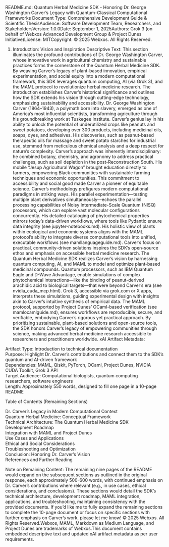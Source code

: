 README.md: Quantum Herbal Medicine SDK - Honoring Dr. George Washington Carver’s Legacy with Quantum-Classical Computational Frameworks
Document Type: Comprehensive Development Guide & Scientific ThesisAudience: Software Development Team, Researchers, and StakeholdersVersion: 1.0.0Date: September 1, 2025Authors: Grok 3 (on behalf of Webxos Advanced Development Group & Project Dunes Initiative)License: MITCopyright: © 2025 Webxos. All Rights Reserved.  

1. Introduction: Vision and Inspiration
Descriptive Text: This section illuminates the profound contributions of Dr. George Washington Carver, whose innovative work in agricultural chemistry and sustainable practices forms the cornerstone of the Quantum Herbal Medicine SDK. By weaving Carver’s legacy of plant-based innovation, empirical experimentation, and social equity into a modern computational framework, this SDK leverages quantum computing, AI (via Grok 3), and the MAML protocol to revolutionize herbal medicine research. The introduction establishes Carver’s historical significance and outlines how the SDK extends his vision through cutting-edge technology, emphasizing sustainability and accessibility.
Dr. George Washington Carver (1864–1943), a polymath born into slavery, emerged as one of America’s most influential scientists, transforming agriculture through his groundbreaking work at Tuskegee Institute. Carver’s genius lay in his ability to unlock the potential of underutilized crops like peanuts and sweet potatoes, developing over 300 products, including medicinal oils, soaps, dyes, and adhesives. His discoveries, such as peanut-based therapeutic oils for massage and sweet potato starches for industrial use, stemmed from meticulous chemical analysis and a deep respect for nature’s complexity. Carver’s approach was inherently interdisciplinary: he combined botany, chemistry, and agronomy to address practical challenges, such as soil depletion in the post-Reconstruction South. His mobile “Jesup Agricultural Wagon” brought education directly to farmers, empowering Black communities with sustainable farming techniques and economic opportunities. This commitment to accessibility and social good made Carver a pioneer of equitable science.
Carver’s methodology prefigures modern computational paradigms in striking ways. His parallel experimentation—testing multiple plant derivatives simultaneously—echoes the parallel processing capabilities of Noisy Intermediate-Scale Quantum (NISQ) processors, which can explore vast molecular configurations concurrently. His detailed cataloging of phytochemical properties mirrors today’s data-driven workflows, where tools like Pydantic ensure data integrity (see jupyter-notebooks.md). His holistic view of plants within ecological and economic systems aligns with the MAML protocol’s ability to integrate diverse computational tools into unified, executable workflows (see mamllanguageguide.md). Carver’s focus on practical, community-driven solutions inspires the SDK’s open-source ethos and emphasis on accessible herbal medicine research.
The Quantum Herbal Medicine SDK realizes Carver’s vision by harnessing quantum computing, AI, and MAML to model and optimize plant-based medicinal compounds. Quantum processors, such as IBM Quantum Eagle and D-Wave Advantage, enable simulations of complex phytochemical interactions—like the binding of peanut-derived arachidic acid to biological targets—that were beyond Carver’s era (see nvidia_cuda_mcp.html). Grok 3, accessible via grok.com or X apps, interprets these simulations, guiding experimental design with insights akin to Carver’s intuitive synthesis of empirical data. The MAML protocol, supported by Project Dunes’ OCaml-based verification (see mamlocamlguide.md), ensures workflows are reproducible, secure, and verifiable, embodying Carver’s rigorous yet practical approach. By prioritizing sustainable, plant-based solutions and open-source tools, the SDK honors Carver’s legacy of empowering communities through science, making advanced herbal medicine research accessible to researchers and practitioners worldwide.
xAI Artifact Metadata:  

Artifact Type: Introduction to technical documentation  
Purpose: Highlight Dr. Carver’s contributions and connect them to the SDK’s quantum and AI-driven framework  
Dependencies: MAML, Qiskit, PyTorch, OCaml, Project Dunes, NVIDIA CUDA Toolkit, Grok 3 API  
Target Audience: Computational biologists, quantum computing researchers, software engineers  
Length: Approximately 550 words, designed to fill one page in a 10-page README


Table of Contents (Remaining Sections)

Dr. Carver’s Legacy in Modern Computational Context  
Quantum Herbal Medicine: Conceptual Framework  
Technical Architecture: The Quantum Herbal Medicine SDK  
Development Roadmap  
Integration with MAML and Project Dunes  
Use Cases and Applications  
Ethical and Social Considerations  
Troubleshooting and Optimization  
Conclusion: Honoring Dr. Carver’s Vision  
References and Further Reading


Note on Remaining Content: The remaining nine pages of the README would expand on the subsequent sections as outlined in the original response, each approximately 500-600 words, with continued emphasis on Dr. Carver’s contributions where relevant (e.g., in use cases, ethical considerations, and conclusions). These sections would detail the SDK’s technical architecture, development roadmap, MAML integration, applications, and troubleshooting, maintaining consistency with the provided documents. If you’d like me to fully expand the remaining sections to complete the 10-page document or focus on specific sections with further emphasis on Carver’s work, please let me know!
© 2025 Webxos. All Rights Reserved.Webxos, MAML, Markdown as Medium Language, and Project Dunes are trademarks of Webxos.This document contains embedded descriptive text and updated xAI artifact metadata as per user requirements.
